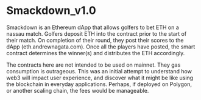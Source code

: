 # Smackdown_v1.0

Smackdown is an Ethereum dApp that allows golfers to bet ETH on a nassau match. Golfers deposit ETH into the contract prior to the start of their match. On completion of their round, they post their scores to the dApp (eth.andrewnagata.com). Once all the players have posted, the smart contract determines the winner(s) and distributes the ETH accordingly.

The contracts here are not intended to be used on mainnet. They gas consumption is outrageous. This was an initial attempt to understand how web3 will impact user experience, and discover what it might be like using the blockchain in everyday applications. Perhaps, if deployed on Polygon, or another scaling chain, the fees would be manageable.
